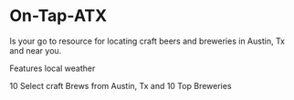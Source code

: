 # On-Tap-ATX

Is your go to resource for locating craft beers and breweries in Austin, Tx and near you.

Features local weather

10 Select craft Brews from Austin, Tx and 10 Top Breweries
